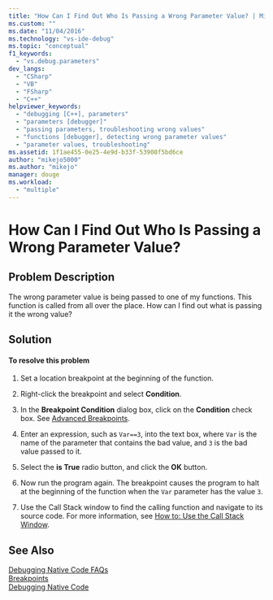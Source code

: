 ```yaml
---
title: "How Can I Find Out Who Is Passing a Wrong Parameter Value? | Microsoft Docs"
ms.custom: ""
ms.date: "11/04/2016"
ms.technology: "vs-ide-debug"
ms.topic: "conceptual"
f1_keywords: 
  - "vs.debug.parameters"
dev_langs: 
  - "CSharp"
  - "VB"
  - "FSharp"
  - "C++"
helpviewer_keywords: 
  - "debugging [C++], parameters"
  - "parameters [debugger]"
  - "passing parameters, troubleshooting wrong values"
  - "functions [debugger], detecting wrong parameter values"
  - "parameter values, troubleshooting"
ms.assetid: 1f1ae455-0e25-4e9d-b33f-53908f5bd6ce
author: "mikejo5000"
ms.author: "mikejo"
manager: douge
ms.workload: 
  - "multiple"
---
```

# How Can I Find Out Who Is Passing a Wrong Parameter Value?
## Problem Description  
 The wrong parameter value is being passed to one of my functions. This function is called from all over the place. How can I find out what is passing it the wrong value?  
  
## Solution  
  
#### To resolve this problem  
  
1.  Set a location breakpoint at the beginning of the function.  
  
2.  Right-click the breakpoint and select **Condition**.  
  
3.  In the **Breakpoint Condition** dialog box, click on the **Condition** check box. See [Advanced Breakpoints](../debugger/using-breakpoints.md#BKMK_Specify_a_breakpoint_condition_using_a_code_expression).  
  
4.  Enter an expression, such as `Var==3`, into the text box, where `Var` is the name of the parameter that contains the bad value, and `3` is the bad value passed to it.  
  
5.  Select the **is True** radio button, and click the **OK** button.  
  
6.  Now run the program again. The breakpoint causes the program to halt at the beginning of the function when the `Var` parameter has the value `3`.  
  
7.  Use the Call Stack window to find the calling function and navigate to its source code. For more information, see [How to: Use the Call Stack Window](../debugger/how-to-use-the-call-stack-window.md).  
  
## See Also  
 [Debugging Native Code FAQs](../debugger/debugging-native-code-faqs.md)   
 [Breakpoints](http://msdn.microsoft.com/en-us/fe4eedc1-71aa-4928-962f-0912c334d583)   
 [Debugging Native Code](../debugger/debugging-native-code.md)
